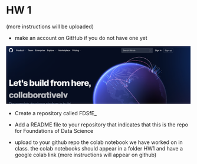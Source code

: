 # HW 1

(more instructions will be uploaded)

- make an account on GitHub if you do not have one yet
<img src="../imgs/Screen Shot 2022-08-30 at 2.45.43 PM.png" width=500>

- Create a repository called FDSfE_<firstinitialLastname>
- Add a README file to your repository that indicates that this is the repo for Foundations of Data Science
  
- upload to your github repo the colab notebook we have worked on in class. the colab notebooks should appear in a folder HW1 and have a google colab link (more instructions will appear on github)
